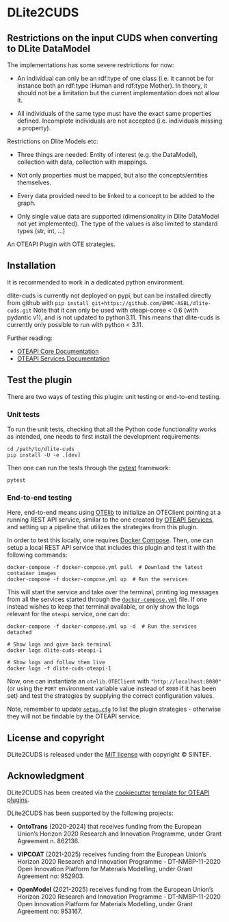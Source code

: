 # DLite2CUDS

## Restrictions on the input CUDS when converting to DLite DataModel

The implementations has some severe restrictions for now:

* An individual can only be an rdf:type of one class (i.e. it cannot be for instance both an rdf:type :Human and rdf:type Mother).
In theory, it should not be a limitation but the current implementation does not allow it.

* All individuals of the same type must have the exact same properties defined. Incomplete individuals are not accepted (i.e. individuals missing a property).

Restrictions on Dlite Models etc:

* Three things are needed: Entity of interest (e.g. the DataModel), collection with data, collection with mappings.

* Not only properties must be mapped, but also the concepts/entities themselves.

* Every data provided need to be linked to a concept to be added to the graph.

* Only single value data are supported (dimensionality in Dlite DataModel not yet implemented).
The type of the values is also limited to standard types (str, int, ...)

An OTEAPI Plugin with OTE strategies.
## Installation
It is recommended to work in a dedicated python environment.

dlite-cuds is currently not deployed on pypi, but can be installed directly from github
with `pip install git+https://github.com/EMMC-ASBL/dlite-cuds.git`
Note that it can only be used with oteapi-coree < 0.6 (with pydantic v1), and is not
updated to python3.11.
This means that dlite-cuds is currently only possible to run with python < 3.11.

Further reading:

- [OTEAPI Core Documentation](https://emmc-asbl.github.io/oteapi-core)
- [OTEAPI Services Documentation](https://emmc-asbl.github.io/oteapi-services)

## Test the plugin

There are two ways of testing this plugin: unit testing or end-to-end testing.

### Unit tests

To run the unit tests, checking that all the Python code functionality works as intended, one needs to first install the development requirements:

```shell
cd /path/to/dlite-cuds
pip install -U -e .[dev]
```

Then one can run the tests through the [pytest](https://pytest.org) framework:

```shell
pytest
```

### End-to-end testing

Here, end-to-end means using [OTElib](https://github.com/EMMC-ASBL/otelib) to initialize an OTEClient pointing at a running REST API service, similar to the one created by [OTEAPI Services](https://github.com/EMMC-ASBL/oteapi-services), and setting up a pipeline that utilizes the strategies from this plugin.

In order to test this locally, one requires [Docker Compose](https://github.com/docker/compose).
Then, one can setup a local REST API service that includes this plugin and test it with the following commands:

```shell
docker-compose -f docker-compose.yml pull  # Download the latest container images
docker-compose -f docker-compose.yml up  # Run the services
```

This will start the service and take over the terminal, printing log messages from all the services started through the [`docker-compose.yml`](docker-compose.yml) file.
If one instead wishes to keep that terminal available, or only show the logs relevant for the `oteapi` service, one can do:

```shell
docker-compose -f docker-compose.yml up -d  # Run the services detached

# Show logs and give back terminal
docker logs dlite-cuds-oteapi-1

# Show logs and follow them live
docker logs -f dlite-cuds-oteapi-1
```

Now, one can instantiate an `otelib.OTEClient` with `"http://localhost:8080"` (or using the `PORT` environment variable value instead of `8080` if it has been set) and test the strategies by supplying the correct configuration values.

Note, remember to update [`setup.cfg`](setup.cfg) to list the plugin strategies - otherwise they will not be findable by the OTEAPI service.

## License and copyright

DLite2CUDS is released under the [MIT license](LICENSE) with copyright &copy; SINTEF.

## Acknowledgment

DLite2CUDS has been created via the [cookiecutter](https://cookiecutter.readthedocs.io/) [template for OTEAPI plugins](https://github.com/EMMC-ASBL/oteapi-plugin-template).

DLite2CUDS has been supported by the following projects:

- **OntoTrans** (2020-2024) that receives funding from the European Union’s Horizon 2020 Research and Innovation Programme, under Grant Agreement n. 862136.

- **VIPCOAT** (2021-2025) receives funding from the European Union’s Horizon 2020 Research and Innovation Programme - DT-NMBP-11-2020 Open Innovation Platform for Materials Modelling, under Grant Agreement no: 952903.

- **OpenModel** (2021-2025) receives funding from the European Union’s Horizon 2020 Research and Innovation Programme - DT-NMBP-11-2020 Open Innovation Platform for Materials Modelling, under Grant Agreement no: 953167.
